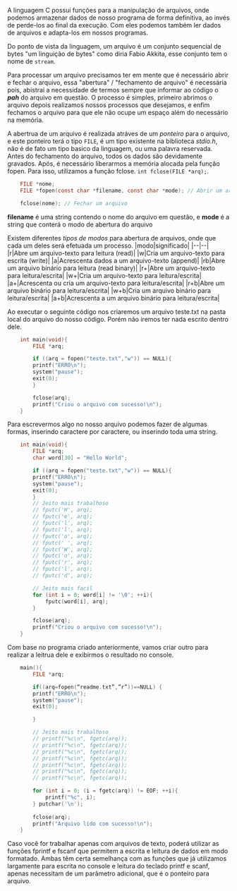A linguagem C possui funções para a manipulação de arquivos, onde podemos armazenar dados de nosso programa de forma definitiva, ao invés de perde-los ao final da execução. Com eles podemos também ler dados de arquivos e adapta-los em nossos programas.

Do ponto de vista da linguagem, um arquivo é um conjunto sequencial de bytes "um linguição de bytes" como diria Fabio Akkita, esse conjunto tem o nome de `stream`.

Para processar um arquivo precisamos ter em mente que é necessário abrir e fechar o arquivo, essa "abertura" / "fechamento de arquivo" é necessária pois, abistrai a necessidade de termos sempre que informar ao código o ***pah*** do arquivo em questão. O processo é simples, primeiro abrimos o arquivo depois realizamos nossos processos que desejamos, e enfim fechamos o arquivo para que ele não ocupe um espaço além do necessário na memória.

A abertrua de um arquivo é realizada atráves de um *ponteiro* para o arquivo, e este ponteiro terá o tipo `FILE`, é um tipo existente na biblioteca *stdio.h*, não é de fato um tipo basico da linguagem, ou uma palavra reservada. Antes do fechamento do arquivo, todos os dados são devidamente gravados. Após, é necessário liberarmos a memória alocada pela função fopen. Para isso, utilizamos a função fclose. `int fclose(FILE *arq);`.

```C
    FILE *nome; 
    FILE *fopen(const char *filename, const char *mode); // Abrir um arquivo

    fclose(nome); // Fechar um arquivo
```

**filename** é uma string contendo o nome do arquivo em questão, e **mode** é a string que conterá o modo de abertura do arquivo

Existem diferentes *tipos de modos* para abertura de arquivos, onde que cada um deles será efetuada um processo.
|modo|significado|
|--|--|
|r|Abre um arquivo-texto para leitura (read)|
|w|Cria um arquivo-texto para escrita (write)|
|a|Acrescenta dados a um arquivo-texto (append)|
|rb|Abre um arquivo binário para leitura (read binary)|
|r+|Abre um arquivo-texto para leitura/escrita|
|w+|Cria um arquivo-texto para leitura/escrita|
|a+|Acrescenta ou cria um arquivo-texto para leitura/escrita|
|r+b|Abre um arquivo binário para leitura/escrita|
|w+b|Cria um arquivo binário para leitura/escrita|
|a+b|Acrescenta a um arquivo binário para leitura/escrita|


Ao executar o seguinte código nos criaremos um arquivo teste.txt na pasta local do arquivo do nosso código. Porém não iremos ter nada escrito dentro dele.

```C
    int main(void){
        FILE *arq;

        if ((arq = fopen("teste.txt","w")) == NULL){
        printf("ERRO\n");
        system("pause");
        exit(0);
        }

        fclose(arq);
        printf("Criou o arquivo com sucesso!\n");
    }
```

Para escrevermos algo no nosso arquivo podemos fazer de algumas formas, inserindo caractere por caractere, ou inserindo toda uma string.
```C
    int main(void){
        FILE *arq;
        char word[30] = "Hello World";

        if ((arq = fopen("teste.txt","w")) == NULL){
        printf("ERRO\n");
        system("pause");
        exit(0);
        }
        // Jeito mais trabalhoso
        // fputc('H', arq);
        // fputc('e', arq);
        // fputc('l', arq);
        // fputc('l', arq);
        // fputc('o', arq);
        // fputc(' ', arq);
        // fputc('W', arq);
        // fputc('o', arq);
        // fputc('r', arq);
        // fputc('l', arq);
        // fputc('d', arq);

        // Jeito mais facil
        for (int i = 0; word[i] != '\0'; ++i){
            fputc(word[i], arq);
        }

        fclose(arq);
        printf("Criou o arquivo com sucesso!\n");
    }
```

Com base no programa criado anteriormente, vamos criar outro para realizar a leitrua dele e exibirmos o resultado no console.
```C
    main(){
        FILE *arq;

        if((arq=fopen(“readme.txt”,”r”))==NULL) {
        printf("ERRO\n");
        system("pause");
        exit(0);

        }

        // Jeito mais trabalhoso
        // printf("%c\n", fgetc(arq));
        // printf("%c\n", fgetc(arq));
        // printf("%c\n", fgetc(arq));
        // printf("%c\n", fgetc(arq));
        // printf("%c\n", fgetc(arq));
        // printf("%c\n", fgetc(arq));
        // printf("%c\n", fgetc(arq));

        for (int i = 0; (i = fgetc(arq)) != EOF; ++i){
            printf("%c", i);
        } putchar('\n');
        
        fclose(arq);
        printf("Arquivo lido com sucesso!\n");
    }
```

Caso você for trabalhar apenas com arquivos de texto, poderá utilizar as funções fprintf e fscanf que permitem a escrita e leitura de dados em modo formatado. Ambas têm certa semelhança com as funções que já utilizamos largamente para escrita no console e leitura do teclado printf e scanf, apenas necessitam de um parâmetro adicional, que é o ponteiro para arquivo. 